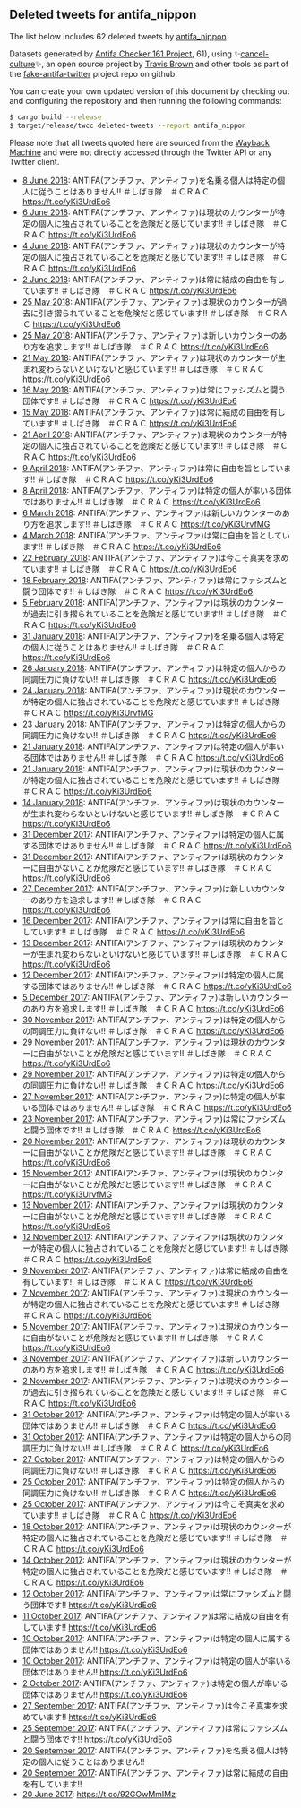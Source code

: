 ## Deleted tweets for antifa_nippon

The list below includes 62 deleted tweets by
[antifa_nippon](https://twitter.com/antifa_nippon).



Datasets generated by [Antifa Checker 161 Project](https://twitter.com/antifacheck161), 61), using ✨[cancel-culture](https://github.com/travisbrown/cancel-culture)✨, an open source project by 
[Travis Brown](https://twitter.com/travisbrown) and other tools as part of the 
[fake-antifa-twitter](https://github.com/antifacheck161/fake-antifa-twitter) project repo on github.

You can create your own updated version of this document by checking out and configuring the
repository and then running the following commands:

```bash
$ cargo build --release
$ target/release/twcc deleted-tweets --report antifa_nippon
```

Please note that all tweets quoted here are sourced from the
[Wayback Machine](https://web.archive.org) and were not directly accessed through the Twitter API or
any Twitter client.

* [ 8 June 2018](https://web.archive.org/web/20180608131330/https://twitter.com/antifa_nippon/status/1005075346494926848): ANTIFA(アンチファ、アンティファ)を名乗る個人は特定の個人に従うことはありません‼ ＃しばき隊　＃ＣＲＡＣ https://t.co/yKi3UrdEo6 <!--1005075346494926848-->
* [ 6 June 2018](https://web.archive.org/web/20180606041323/https://twitter.com/antifa_nippon/status/1004214645970821122): ANTIFA(アンチファ、アンティファ)は現状のカウンターが特定の個人に独占されていることを危険だと感じています‼ ＃しばき隊　＃ＣＲＡＣ https://t.co/yKi3UrdEo6 <!--1004214645970821122-->
* [ 4 June 2018](https://web.archive.org/web/20180604001321/https://twitter.com/antifa_nippon/status/1003429463864930305): ANTIFA(アンチファ、アンティファ)は現状のカウンターが特定の個人に独占されていることを危険だと感じています‼ ＃しばき隊　＃ＣＲＡＣ https://t.co/yKi3UrdEo6 <!--1003429463864930305-->
* [ 2 June 2018](https://web.archive.org/web/20180602081323/https://twitter.com/antifa_nippon/status/1002825492485926912): ANTIFA(アンチファ、アンティファ)は常に結成の自由を有しています‼ ＃しばき隊　＃ＣＲＡＣ https://t.co/yKi3UrdEo6 <!--1002825492485926912-->
* [25 May 2018](https://web.archive.org/web/20180525091320/https://twitter.com/antifa_nippon/status/999941476460081152): ANTIFA(アンチファ、アンティファ)は現状のカウンターが過去に引き摺られていることを危険だと感じています‼ ＃しばき隊　＃ＣＲＡＣ https://t.co/yKi3UrdEo6 <!--999941476460081152-->
* [25 May 2018](https://web.archive.org/web/20180525011321/https://twitter.com/antifa_nippon/status/999820684703363077): ANTIFA(アンチファ、アンティファ)は新しいカウンターのあり方を追求します‼ ＃しばき隊　＃ＣＲＡＣ https://t.co/yKi3UrdEo6 <!--999820684703363077-->
* [21 May 2018](https://web.archive.org/web/20180521051318/https://twitter.com/antifa_nippon/status/998431518652420096): ANTIFA(アンチファ、アンティファ)は現状のカウンターが生まれ変わらないといけないと感じています‼ ＃しばき隊　＃ＣＲＡＣ https://t.co/yKi3UrdEo6 <!--998431518652420096-->
* [16 May 2018](https://web.archive.org/web/20180516151343/https://twitter.com/antifa_nippon/status/996770679130177536): ANTIFA(アンチファ、アンティファ)は常にファシズムと闘う団体です‼ ＃しばき隊　＃ＣＲＡＣ https://t.co/yKi3UrdEo6 <!--996770679130177536-->
* [15 May 2018](https://web.archive.org/web/20180515214352/https://twitter.com/antifa_nippon/status/996506475701846016): ANTIFA(アンチファ、アンティファ)は常に結成の自由を有しています‼ ＃しばき隊　＃ＣＲＡＣ https://t.co/yKi3UrdEo6 <!--996506475701846016-->
* [21 April 2018](https://web.archive.org/web/20180421004342/https://twitter.com/antifa_nippon/status/987492035614593024): ANTIFA(アンチファ、アンティファ)は現状のカウンターが特定の個人に独占されていることを危険だと感じています‼ ＃しばき隊　＃ＣＲＡＣ https://t.co/yKi3UrdEo6 <!--987492035614593024-->
* [ 9 April 2018](https://web.archive.org/web/20180409131333/https://twitter.com/antifa_nippon/status/983332087162748929): ANTIFA(アンチファ、アンティファ)は常に自由を旨としています‼ ＃しばき隊　＃ＣＲＡＣ https://t.co/yKi3UrdEo6 <!--983332087162748929-->
* [ 8 April 2018](https://web.archive.org/web/20180408224335/https://twitter.com/antifa_nippon/status/983113152895176714): ANTIFA(アンチファ、アンティファ)は特定の個人が率いる団体ではありません‼ ＃しばき隊　＃ＣＲＡＣ https://t.co/yKi3UrdEo6 <!--983113152895176714-->
* [ 6 March 2018](https://web.archive.org/web/20180306011318/https://twitter.com/antifa_nippon/status/970829642880954368): ANTIFA(アンチファ、アンティファ)は新しいカウンターのあり方を追求します‼ ＃しばき隊　＃ＣＲＡＣ https://t.co/yKi3UrvfMG <!--970829642880954368-->
* [ 4 March 2018](https://web.archive.org/web/20180304061316/https://twitter.com/antifa_nippon/status/970180356228837377): ANTIFA(アンチファ、アンティファ)は常に自由を旨としています‼ ＃しばき隊　＃ＣＲＡＣ https://t.co/yKi3UrdEo6 <!--970180356228837377-->
* [22 February 2018](https://web.archive.org/web/20180222221302/https://twitter.com/antifa_nippon/status/966798010783903744): ANTIFA(アンチファ、アンティファ)は今こそ真実を求めています‼ ＃しばき隊　＃ＣＲＡＣ https://t.co/yKi3UrdEo6 <!--966798010783903744-->
* [18 February 2018](https://web.archive.org/web/20180218004307/https://twitter.com/antifa_nippon/status/965023841159294976): ANTIFA(アンチファ、アンティファ)は常にファシズムと闘う団体です‼ ＃しばき隊　＃ＣＲＡＣ https://t.co/yKi3UrdEo6 <!--965023841159294976-->
* [ 5 February 2018](https://web.archive.org/web/20180205121320/https://twitter.com/antifa_nippon/status/960486497622241280): ANTIFA(アンチファ、アンティファ)は現状のカウンターが過去に引き摺られていることを危険だと感じています‼ ＃しばき隊　＃ＣＲＡＣ https://t.co/yKi3UrdEo6 <!--960486497622241280-->
* [31 January 2018](https://web.archive.org/web/20180131171314/https://twitter.com/antifa_nippon/status/958750030587871232): ANTIFA(アンチファ、アンティファ)を名乗る個人は特定の個人に従うことはありません‼ ＃しばき隊　＃ＣＲＡＣ https://t.co/yKi3UrdEo6 <!--958750030587871232-->
* [26 January 2018](https://web.archive.org/web/20180126041321/https://twitter.com/antifa_nippon/status/956741827176030208): ANTIFA(アンチファ、アンティファ)は特定の個人からの同調圧力に負けない‼ ＃しばき隊　＃ＣＲＡＣ https://t.co/yKi3UrdEo6 <!--956741827176030208-->
* [24 January 2018](https://web.archive.org/web/20180124044316/https://twitter.com/antifa_nippon/status/956024580224798721): ANTIFA(アンチファ、アンティファ)は現状のカウンターが特定の個人に独占されていることを危険だと感じています‼ ＃しばき隊　＃ＣＲＡＣ https://t.co/yKi3UrvfMG <!--956024580224798721-->
* [23 January 2018](https://web.archive.org/web/20180123111326/https://twitter.com/antifa_nippon/status/955760381032452096): ANTIFA(アンチファ、アンティファ)は特定の個人からの同調圧力に負けない‼ ＃しばき隊　＃ＣＲＡＣ https://t.co/yKi3UrdEo6 <!--955760381032452096-->
* [21 January 2018](https://web.archive.org/web/20180121141325/https://twitter.com/antifa_nippon/status/955080899594395648): ANTIFA(アンチファ、アンティファ)は特定の個人が率いる団体ではありません‼ ＃しばき隊　＃ＣＲＡＣ https://t.co/yKi3UrdEo6 <!--955080899594395648-->
* [21 January 2018](https://web.archive.org/web/20180121051325/https://twitter.com/antifa_nippon/status/954945004115443713): ANTIFA(アンチファ、アンティファ)は現状のカウンターが特定の個人に独占されていることを危険だと感じています‼ ＃しばき隊　＃ＣＲＡＣ https://t.co/yKi3UrdEo6 <!--954945004115443713-->
* [14 January 2018](https://web.archive.org/web/20180114044309/https://twitter.com/antifa_nippon/status/952400672195936256): ANTIFA(アンチファ、アンティファ)は現状のカウンターが生まれ変わらないといけないと感じています‼ ＃しばき隊　＃ＣＲＡＣ https://t.co/yKi3UrdEo6 <!--952400672195936256-->
* [31 December 2017](https://web.archive.org/web/20171231131323/https://twitter.com/antifa_nippon/status/947455646504337410): ANTIFA(アンチファ、アンティファ)は特定の個人に属する団体ではありません‼ ＃しばき隊　＃ＣＲＡＣ https://t.co/yKi3UrdEo6 <!--947455646504337410-->
* [31 December 2017](https://web.archive.org/web/20171231081323/https://twitter.com/antifa_nippon/status/947380149049204736): ANTIFA(アンチファ、アンティファ)は現状のカウンターに自由がないことが危険だと感じています‼ ＃しばき隊　＃ＣＲＡＣ https://t.co/yKi3UrdEo6 <!--947380149049204736-->
* [27 December 2017](https://web.archive.org/web/20171227021324/https://twitter.com/antifa_nippon/status/945840004814614530): ANTIFA(アンチファ、アンティファ)は新しいカウンターのあり方を追求します‼ ＃しばき隊　＃ＣＲＡＣ https://t.co/yKi3UrdEo6 <!--945840004814614530-->
* [16 December 2017](https://web.archive.org/web/20171216211315/https://twitter.com/antifa_nippon/status/942140590942121984): ANTIFA(アンチファ、アンティファ)は常に自由を旨としています‼ ＃しばき隊　＃ＣＲＡＣ https://t.co/yKi3UrdEo6 <!--942140590942121984-->
* [13 December 2017](https://web.archive.org/web/20171213114309/https://twitter.com/antifa_nippon/status/940909956974362625): ANTIFA(アンチファ、アンティファ)は現状のカウンターが生まれ変わらないといけないと感じています‼ ＃しばき隊　＃ＣＲＡＣ https://t.co/yKi3UrdEo6 <!--940909956974362625-->
* [12 December 2017](https://web.archive.org/web/20171212004308/https://twitter.com/antifa_nippon/status/940381470459183104): ANTIFA(アンチファ、アンティファ)は特定の個人に属する団体ではありません‼ ＃しばき隊　＃ＣＲＡＣ https://t.co/yKi3UrdEo6 <!--940381470459183104-->
* [ 5 December 2017](https://web.archive.org/web/20171205031328/https://twitter.com/antifa_nippon/status/937882588055683072): ANTIFA(アンチファ、アンティファ)は新しいカウンターのあり方を追求します‼ ＃しばき隊　＃ＣＲＡＣ https://t.co/yKi3UrdEo6 <!--937882588055683072-->
* [30 November 2017](https://web.archive.org/web/20171130001321/https://twitter.com/antifa_nippon/status/936025320888582144): ANTIFA(アンチファ、アンティファ)は特定の個人からの同調圧力に負けない‼ ＃しばき隊　＃ＣＲＡＣ https://t.co/yKi3UrdEo6 <!--936025320888582144-->
* [29 November 2017](https://web.archive.org/web/20171129214304/https://twitter.com/antifa_nippon/status/935987500815826944): ANTIFA(アンチファ、アンティファ)は現状のカウンターに自由がないことが危険だと感じています‼ ＃しばき隊　＃ＣＲＡＣ https://t.co/yKi3UrdEo6 <!--935987500815826944-->
* [29 November 2017](https://web.archive.org/web/20171129111329/https://twitter.com/antifa_nippon/status/935829061007314944): ANTIFA(アンチファ、アンティファ)は特定の個人からの同調圧力に負けない‼ ＃しばき隊　＃ＣＲＡＣ https://t.co/yKi3UrdEo6 <!--935829061007314944-->
* [27 November 2017](https://web.archive.org/web/20171127204304/https://twitter.com/antifa_nippon/status/935247625590267904): ANTIFA(アンチファ、アンティファ)は特定の個人が率いる団体ではありません‼ ＃しばき隊　＃ＣＲＡＣ https://t.co/yKi3UrdEo6 <!--935247625590267904-->
* [23 November 2017](https://web.archive.org/web/20171123071323/https://twitter.com/antifa_nippon/status/933594310674489345): ANTIFA(アンチファ、アンティファ)は常にファシズムと闘う団体です‼ ＃しばき隊　＃ＣＲＡＣ https://t.co/yKi3UrdEo6 <!--933594310674489345-->
* [20 November 2017](https://web.archive.org/web/20171120034310/https://twitter.com/antifa_nippon/status/932454244321452032): ANTIFA(アンチファ、アンティファ)は現状のカウンターに自由がないことが危険だと感じています‼ ＃しばき隊　＃ＣＲＡＣ https://t.co/yKi3UrdEo6 <!--932454244321452032-->
* [15 November 2017](https://web.archive.org/web/20171115061338/https://twitter.com/antifa_nippon/status/930680171170066439): ANTIFA(アンチファ、アンティファ)は現状のカウンターに自由がないことが危険だと感じています‼ ＃しばき隊　＃ＣＲＡＣ https://t.co/yKi3UrvfMG <!--930680171170066439-->
* [13 November 2017](https://web.archive.org/web/20171113021325/https://twitter.com/antifa_nippon/status/929894942939299841): ANTIFA(アンチファ、アンティファ)は現状のカウンターに自由がないことが危険だと感じています‼ ＃しばき隊　＃ＣＲＡＣ https://t.co/yKi3UrdEo6 <!--929894942939299841-->
* [12 November 2017](https://web.archive.org/web/20171112201314/https://twitter.com/antifa_nippon/status/929804299835551744): ANTIFA(アンチファ、アンティファ)は現状のカウンターが特定の個人に独占されていることを危険だと感じています‼ ＃しばき隊　＃ＣＲＡＣ https://t.co/yKi3UrdEo6 <!--929804299835551744-->
* [ 9 November 2017](https://web.archive.org/web/20171109194304/https://twitter.com/antifa_nippon/status/928709544544370688): ANTIFA(アンチファ、アンティファ)は常に結成の自由を有しています‼ ＃しばき隊　＃ＣＲＡＣ https://t.co/yKi3UrdEo6 <!--928709544544370688-->
* [ 7 November 2017](https://web.archive.org/web/20171107034309/https://twitter.com/antifa_nippon/status/927743197865959424): ANTIFA(アンチファ、アンティファ)は現状のカウンターが特定の個人に独占されていることを危険だと感じています‼ ＃しばき隊　＃ＣＲＡＣ https://t.co/yKi3UrdEo6 <!--927743197865959424-->
* [ 5 November 2017](https://web.archive.org/web/20171105121324/https://twitter.com/antifa_nippon/status/927146830743216128): ANTIFA(アンチファ、アンティファ)は現状のカウンターに自由がないことが危険だと感じています‼ ＃しばき隊　＃ＣＲＡＣ https://t.co/yKi3UrdEo6 <!--927146830743216128-->
* [ 3 November 2017](https://web.archive.org/web/20171103034309/https://twitter.com/antifa_nippon/status/926293646378336256): ANTIFA(アンチファ、アンティファ)は新しいカウンターのあり方を追求します‼ ＃しばき隊　＃ＣＲＡＣ https://t.co/yKi3UrdEo6 <!--926293646378336256-->
* [ 2 November 2017](https://web.archive.org/web/20171102031330/https://twitter.com/antifa_nippon/status/925923796879425537): ANTIFA(アンチファ、アンティファ)は現状のカウンターが過去に引き摺られていることを危険だと感じています‼ ＃しばき隊　＃ＣＲＡＣ https://t.co/yKi3UrdEo6 <!--925923796879425537-->
* [31 October 2017](https://web.archive.org/web/20171031181316/https://twitter.com/antifa_nippon/status/925425454818869248): ANTIFA(アンチファ、アンティファ)は特定の個人が率いる団体ではありません‼ ＃しばき隊　＃ＣＲＡＣ https://t.co/yKi3UrdEo6 <!--925425454818869248-->
* [31 October 2017](https://web.archive.org/web/20171031044314/https://twitter.com/antifa_nippon/status/925221603251601412): ANTIFA(アンチファ、アンティファ)は特定の個人からの同調圧力に負けない‼ ＃しばき隊　＃ＣＲＡＣ https://t.co/yKi3UrdEo6 <!--925221603251601412-->
* [27 October 2017](https://web.archive.org/web/20171027224306/https://twitter.com/antifa_nippon/status/924043809159127040): ANTIFA(アンチファ、アンティファ)は特定の個人からの同調圧力に負けない‼ ＃しばき隊　＃ＣＲＡＣ https://t.co/yKi3UrdEo6 <!--924043809159127040-->
* [25 October 2017](https://web.archive.org/web/20171025121326/https://twitter.com/antifa_nippon/status/923160572606083072): ANTIFA(アンチファ、アンティファ)は特定の個人からの同調圧力に負けない‼ ＃しばき隊　＃ＣＲＡＣ https://t.co/yKi3UrdEo6 <!--923160572606083072-->
* [25 October 2017](https://web.archive.org/web/20171025044312/https://twitter.com/antifa_nippon/status/923047267690414080): ANTIFA(アンチファ、アンティファ)は今こそ真実を求めています‼ ＃しばき隊　＃ＣＲＡＣ https://t.co/yKi3UrdEo6 <!--923047267690414080-->
* [18 October 2017](https://web.archive.org/web/20171018154309/https://twitter.com/antifa_nippon/status/920676634482548736): ANTIFA(アンチファ、アンティファ)は現状のカウンターが特定の個人に独占されていることを危険だと感じています‼ ＃しばき隊　＃ＣＲＡＣ https://t.co/yKi3UrdEo6 <!--920676634482548736-->
* [14 October 2017](https://web.archive.org/web/20171014074312/https://twitter.com/antifa_nippon/status/919106299643564032): ANTIFA(アンチファ、アンティファ)は現状のカウンターが特定の個人に独占されていることを危険だと感じています‼ ＃しばき隊　＃ＣＲＡＣ https://t.co/yKi3UrdEo6 <!--919106299643564032-->
* [12 October 2017](https://web.archive.org/web/20171012134315/https://twitter.com/antifa_nippon/status/918472133482708992): ANTIFA(アンチファ、アンティファ)は常にファシズムと闘う団体です‼ https://t.co/yKi3UrdEo6 <!--918472133482708992-->
* [11 October 2017](https://web.archive.org/web/20171011201318/https://twitter.com/antifa_nippon/status/918207904913616896): ANTIFA(アンチファ、アンティファ)は常に結成の自由を有しています‼ https://t.co/yKi3UrdEo6 <!--918207904913616896-->
* [10 October 2017](https://web.archive.org/web/20171010041326/https://twitter.com/antifa_nippon/status/917603958671077378): ANTIFA(アンチファ、アンティファ)は特定の個人に属する団体ではありません‼ https://t.co/yKi3UrdEo6 <!--917603958671077378-->
* [10 October 2017](https://web.archive.org/web/20171010021328/https://twitter.com/antifa_nippon/status/917573768075034626): ANTIFA(アンチファ、アンティファ)は特定の個人が率いる団体ではありません‼ https://t.co/yKi3UrdEo6 <!--917573768075034626-->
* [ 2 October 2017](https://web.archive.org/web/20171002114323/https://twitter.com/antifa_nippon/status/914818089392381953): ANTIFA(アンチファ、アンティファ)は特定の個人が率いる団体ではありません‼ https://t.co/yKi3UrdEo6 <!--914818089392381953-->
* [27 September 2017](https://web.archive.org/web/20170927001335/https://twitter.com/antifa_nippon/status/912832556181078017): ANTIFA(アンチファ、アンティファ)は今こそ真実を求めています‼ https://t.co/yKi3UrdEo6 <!--912832556181078017-->
* [25 September 2017](https://web.archive.org/web/20170925114325/https://twitter.com/antifa_nippon/status/912281382688243712): ANTIFA(アンチファ、アンティファ)は常にファシズムと闘う団体です‼ https://t.co/yKi3UrdEo6 <!--912281382688243712-->
* [20 September 2017](https://web.archive.org/web/20170920181329/https://twitter.com/antifa_nippon/status/910567606846754817): ANTIFA(アンチファ、アンティファ)を名乗る個人は特定の個人に従うことはありません‼ <!--910567606846754817-->
* [20 September 2017](https://web.archive.org/web/20170920044341/https://twitter.com/antifa_nippon/status/910363814025154561): ANTIFA(アンチファ、アンティファ)は常に結成の自由を有しています‼ <!--910363814025154561-->
* [20 June 2017](https://web.archive.org/web/20170620190334/https://twitter.com/antifa_nippon/status/877240527095070720): https://t.co/92GOwMmIMz <!--877240527095070720-->
